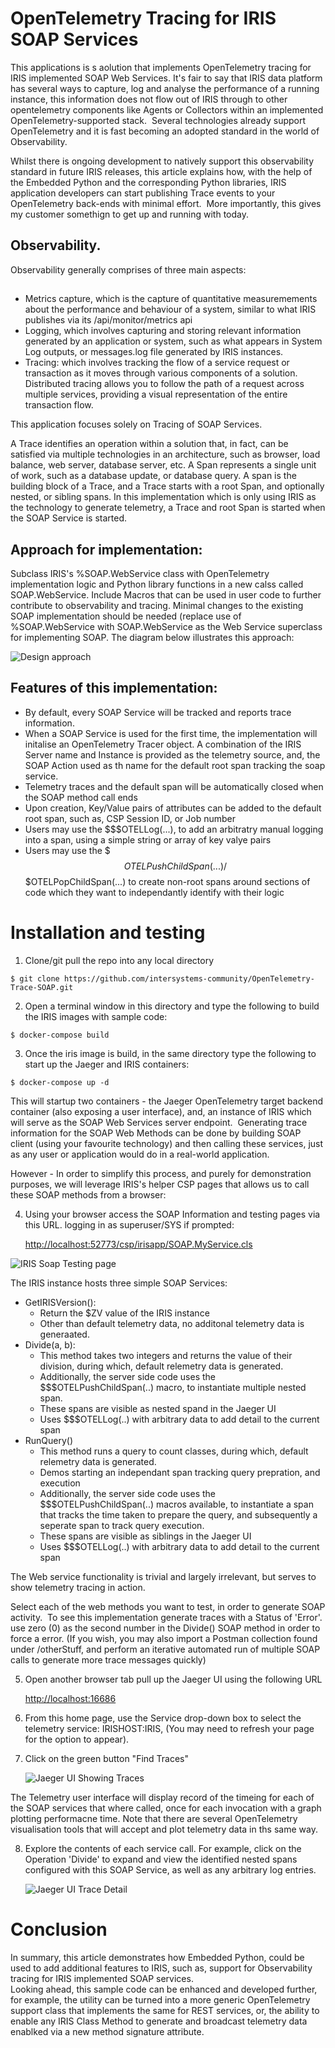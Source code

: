 # OpenTelemetry Tracing for IRIS SOAP Services

This applications is s aolution that implements OpenTelemetry tracing for IRIS implemented SOAP Web Services.
It's fair to say that IRIS data platform has several ways to capture, log and analyse the performance of a running instance, this information does not flow out of IRIS through to other opentelemetry components like Agents or Collectors within an implemented OpenTelemetry-supported stack.  Several technologies already support OpenTelemetry and it is fast becoming an adopted standard in the world of Observability.

Whilst there is ongoing development to natively support this observability standard in future IRIS releases, this article explains how, with the help of the Embedded Python and the corresponding Python libraries, IRIS application developers can start publishing Trace events to your OpenTelemetry back-ends with minimal effort.  More importantly, this gives my customer somethign to get up and running with today. 

## Observability. 
Observability generally comprises of three main aspects:

## 
* Metrics capture, which is the capture of quantitative measuremements about the performance and behaviour of a system, similar to what IRIS publishes via its /api/monitor/metrics api
* Logging, which involves capturing and storing relevant information generated by an application or system, such as what appears in System Log outputs, or messages.log file generated by IRIS instances.
* Tracing: which involves tracking the flow of a service request or transaction as it moves through various components of a solution. Distributed tracing allows you to follow the path of a request across multiple services, providing a visual representation of the entire transaction flow.
  
This application focuses solely on Tracing of SOAP Services.

A Trace identifies an operation within a solution that, in fact, can be satisfied via multiple technologies in an architecture, such as browser, load balance, web server, database server, etc.
A Span represents a single unit of work, such as a database update, or database query. A span is the building block of a Trace, and a Trace starts with a root Span, and optionally nested, or sibling spans.
In this implementation which is only using IRIS as the technology to generate telemetry, a Trace and root Span is started when the SOAP Service is started.

## Approach for implementation:
Subclass IRIS's %SOAP.WebService class with OpenTelemetry implementation logic and Python library functions in a new calss called SOAP.WebService. Include Macros that can be used in user code to further contribute to observability and tracing. Minimal changes to the existing SOAP implementation should be needed (replace use of %SOAP.WebService with SOAP.WebService as the Web Service superclass for implementing SOAP.
The diagram below illustrates this approach:

<img src="https://raw.githubusercontent.com/pisani/OpenTelemetry/master/images/Approach.png" alt="Design approach">


## Features of this implementation:

* By default, every SOAP Service will be tracked and reports trace information.
* When a SOAP Service is used for the first time, the implementation will initalise an OpenTelemetry Tracer object. A combination of the IRIS Server name and Instance is provided as the telemetry source, and, the SOAP Action used as th name for the default root span tracking the soap service.
* Telemetry traces and the default span will be automatically closed when the SOAP method call ends
* Upon creation, Key/Value pairs of attributes can be added to the default root span, such as, CSP Session ID, or Job number
* Users may use the $$$OTELLog(...), to add an arbitratry manual logging into a span, using a simple string or array of key valye pairs 
* Users may use the $$$OTELPushChildSpan(...)/$$$OTELPopChildSpan(...) to create non-root spans around sections of code which they want to independantly identify with their logic 



# Installation and testing
1.  Clone/git pull the repo into any local directory

```
$ git clone https://github.com/intersystems-community/OpenTelemetry-Trace-SOAP.git
```
2.  Open a terminal window in this directory and type the following to build the IRIS images with sample code:

```
$ docker-compose build
```
3.  Once the iris image is build, in the same directory type the following to start up the Jaeger and IRIS containers:

```
$ docker-compose up -d
```

This will startup two containers - the Jaeger OpenTelemetry target backend container (also exposing a user interface), and, an instance of IRIS which will serve as the SOAP Web Services server endpoint.  
Generating trace information for the SOAP Web Methods can be done by building SOAP client (using your favourite technology) and then calling these services, just as any user or application would do in a real-world application. 

However - In order to simplify this process, and purely for demonstration purposes, we will leverage IRIS's helper CSP pages that allows us to call these SOAP methods from a browser:

4.  Using your browser access the SOAP Information and testing pages via this URL. logging in as superuser/SYS if prompted:

    [http://localhost:52773/csp/irisapp/SOAP.MyService.cls](http://localhost:52773/csp/irisapp/SOAP.MyService.cls)

   <img src="https://raw.githubusercontent.com/pisani/OpenTelemetry/master/images/IRISSoapTesting.png" alt="IRIS Soap Testing page">

The IRIS instance hosts three simple SOAP Services:

* GetIRISVersion():
    - Return the $ZV value of the IRIS instance
    - Other than default telemetry data, no additonal telemetry data is generaated. 
* Divide(a, b): 
    - This method takes two integers and returns the value of their division, during which, default relemetry data is generated.
    - Additionally, the server side code uses the $$$OTELPushChildSpan(..) macro, to instantiate multiple nested span.
    - These spans are visible as nested spand in the Jaeger UI
    - Uses $$$OTELLog(..) with arbitrary data to add detail to the current span
* RunQuery() 
    - This method runs a query to count classes, during which, default relemetry data is generated.
    - Demos starting an independant span tracking query prepration, and execution
    - Additionally, the server side code uses the $$$OTELPushChildSpan(..) macros available, to instantiate a span that tracks the time taken to prepare the query, and subsequently a seperate span to track query execution.
    - These spans are visible as siblings in the Jaeger UI
    - Uses $$$OTELLog(..) with arbitrary data to add detail to the current span

The Web service functionality is trivial and largely irrelevant, but serves to show telemetry tracing in action. 

Select each of the web methods you want to test, in order to generate SOAP activity.  To see this implementation generate traces with a Status of 'Error'. use zero (0) as the second number in the Divide() SOAP method in order to force a <DIVDE> error.
(If you wish, you may also import a Postman collection found under /otherStuff, and perform an iterative automated run of multiple SOAP calls to generate more trace messages quickly)

5.  Open another browser tab pull up the Jaeger UI using the following URL

    [http://localhost:16686](http://localhost:16686)


6.  From this home page, use the Service drop-down box to select the telemetry service:  IRISHOST:IRIS, (You may need to refresh your page for the option to appear).

7.  Click on the green button "Find Traces"
    
     <img src="https://raw.githubusercontent.com/pisani/OpenTelemetry/master/images/JaegerUI.png" alt="Jaeger UI Showing Traces">

The Telemetry user interface will display record of the timeing for each of the SOAP services that where called, once for each invocation with a graph plotting performacne time. Note that there are several OpenTelemetry visualisation tools that will accept and plot telemetry data in ths same way.  

8. Explore the contents of each service call. For example, click on the Operation 'Divide' to expand and view the identified nested spans configured with this SOAP Service, as well as any arbitrary log entries.


     <img src="https://raw.githubusercontent.com/pisani/OpenTelemetry/master/images/JaegerUIDetail.png" alt="Jaeger UI Trace Detail">

 
# Conclusion
In summary, this article demonstrates how Embedded Python, could be used to add additional features to IRIS, such as, support for Observability tracing for IRIS implemented SOAP services.   
Looking ahead, this sample code can be enhanced and developed further, for example, the utility can be turned into a more generic OpenTelemetry support class that implements the same for REST services, or, the ability to enable any IRIS Class Method to generate and broadcast telemetry data enablked via a new method signature attribute.
